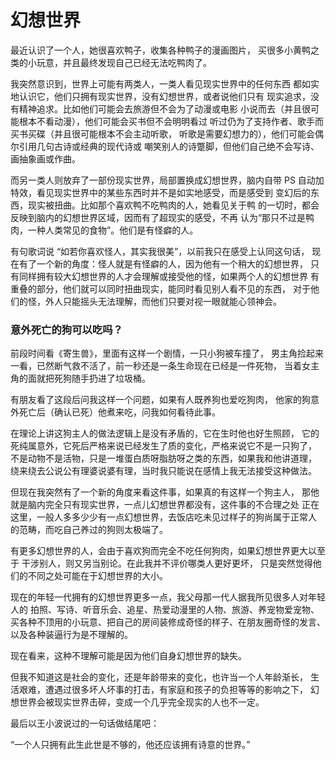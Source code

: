 # 幻想世界

最近认识了一个人，她很喜欢鸭子，收集各种鸭子的漫画图片，
买很多小黄鸭之类的小玩意，并且最终发现自己已经无法吃鸭肉了。

我突然意识到，世界上可能有两类人，一类人看见现实世界中的任何东西
都如实地认识它，他们只拥有现实世界，没有幻想世界，或者说他们只有
现实追求，没有精神追求。比如他们可能会去旅游但不会为了动漫或电影
小说而去（并且很可能根本不看动漫），他们可能会买书但不会明明看过
听过仍为了支持作者、歌手而买书买碟（并且很可能根本不会主动听歌，
听歌是需要幻想力的），他们可能会偶尔引用几句古诗或经典的现代诗或
嘲笑别人的诗蹩脚，但他们自己绝不会写诗、画抽象画或作曲。

而另一类人则放弃了一部份现实世界，局部置换成幻想世界，脑内自带 PS
自动加特效，看见现实世界中的某些东西时并不是如实地感受，而是感受到
变幻后的东西，现实被扭曲。比如那个喜欢鸭不吃鸭肉的人，她看见关于鸭
的一切时，都会反映到脑内的幻想世界区域，因而有了超现实的感受，不再
认为“那只不过是鸭肉，一种人类常见的食物”。他们是有怪癖的人。

有句歌词说 “如若你喜欢怪人，其实我很美”，以前我只在感受上认同这句话，
现在有了一个新的角度：怪人就是有怪癖的人，因为他有一个稍大的幻想世界，
只有同样拥有较大幻想世界的人才会理解或接受他的怪，如果两个人的幻想世界
有重叠的部分，他们就可以同时扭曲现实，能同时看见别人看不见的东西，
对于他们的怪，外人只能摇头无法理解，而他们只要对视一眼就能心领神会。

### 意外死亡的狗可以吃吗？

前段时间看《寄生兽》，里面有这样一个剧情，一只小狗被车撞了，
男主角捡起来一看，已然断气救不活了，前一秒还是一条生命现在已经是一件死物，
当着女主角的面就把死狗随手扔进了垃圾桶。

有朋友看了这段后问我这样一个问题，如果有人既养狗也爱吃狗肉，
他家的狗意外死亡后（确认已死）他煮来吃，问我如何看待此事。

在理论上讲这狗主人的做法逻辑上是没有矛盾的，它在生时他也好生照顾，
它的死纯属意外，它死后严格来说已经发生了质的变化，严格来说它不是一只狗了，
不是动物不是活物，只是一堆蛋白质呀脂肪呀之类的东西，如果我和他讲道理，
绕来绕去公说公有理婆说婆有理，当时我只能说在感情上我无法接受这种做法。

但现在我突然有了一个新的角度来看这件事，如果真的有这样一个狗主人，
那他就是脑内完全只有现实世界，一点儿幻想世界都没有，这件事的不合理之处
正在这里，一般人多多少少有一点幻想世界，去饭店吃未见过样子的狗尚属于正常人
的范畴，而吃自己养过的狗则太极端了。

有更多幻想世界的人，会由于喜欢狗而完全不吃任何狗肉，如果幻想世界更大以至于
干涉别人，则又另当别论。在此我并不评价哪类人更好更坏，
只是突然觉得他们的不同之处可能在于幻想世界的大小。

现在的年轻一代拥有的幻想世界更多一点，我父母那一代人据我所见很多人对年轻人的
拍照、写诗、听音乐会、追星、热爱动漫里的人物、旅游、养宠物爱宠物、
买各种不顶用的小玩意、把自己的房间装修成奇怪的样子、在朋友圈奇怪的发言、
以及各种装逼行为是不理解的。

现在看来，这种不理解可能是因为他们自身幻想世界的缺失。

但我不知道这是社会的变化，还是年龄带来的变化，也许当一个人年龄渐长，
生活艰难，遭遇过很多坏人坏事的打击，有家庭和孩子的负担等等的影响之下，
幻想世界会被现实世界击碎，变成一个几乎完全现实的人也不一定。

最后以王小波说过的一句话做结尾吧：

“一个人只拥有此生此世是不够的，他还应该拥有诗意的世界。”

